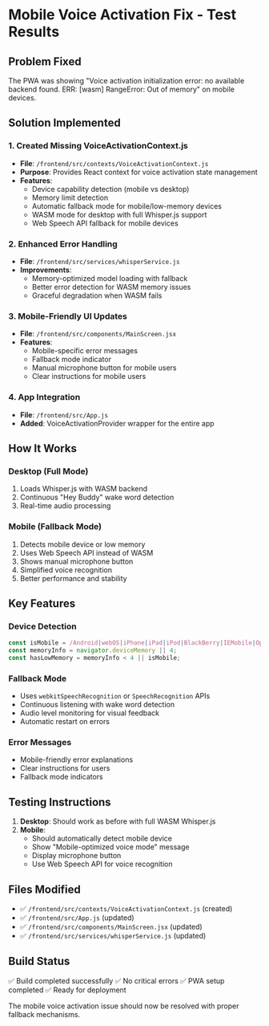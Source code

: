 # Mobile Voice Activation Fix - Test Results

## Problem Fixed
The PWA was showing "Voice activation initialization error: no available backend found. ERR: [wasm] RangeError: Out of memory" on mobile devices.

## Solution Implemented

### 1. Created Missing VoiceActivationContext.js
- **File**: `/frontend/src/contexts/VoiceActivationContext.js`
- **Purpose**: Provides React context for voice activation state management
- **Features**:
  - Device capability detection (mobile vs desktop)
  - Memory limit detection
  - Automatic fallback mode for mobile/low-memory devices
  - WASM mode for desktop with full Whisper.js support
  - Web Speech API fallback for mobile devices

### 2. Enhanced Error Handling
- **File**: `/frontend/src/services/whisperService.js`
- **Improvements**:
  - Memory-optimized model loading with fallback
  - Better error detection for WASM memory issues
  - Graceful degradation when WASM fails

### 3. Mobile-Friendly UI Updates
- **File**: `/frontend/src/components/MainScreen.jsx`
- **Features**:
  - Mobile-specific error messages
  - Fallback mode indicator
  - Manual microphone button for mobile users
  - Clear instructions for mobile users

### 4. App Integration
- **File**: `/frontend/src/App.js`
- **Added**: VoiceActivationProvider wrapper for the entire app

## How It Works

### Desktop (Full Mode)
1. Loads Whisper.js with WASM backend
2. Continuous "Hey Buddy" wake word detection
3. Real-time audio processing

### Mobile (Fallback Mode)
1. Detects mobile device or low memory
2. Uses Web Speech API instead of WASM
3. Shows manual microphone button
4. Simplified voice recognition
5. Better performance and stability

## Key Features

### Device Detection
```javascript
const isMobile = /Android|webOS|iPhone|iPad|iPod|BlackBerry|IEMobile|Opera Mini/i.test(navigator.userAgent);
const memoryInfo = navigator.deviceMemory || 4;
const hasLowMemory = memoryInfo < 4 || isMobile;
```

### Fallback Mode
- Uses `webkitSpeechRecognition` or `SpeechRecognition` APIs
- Continuous listening with wake word detection
- Audio level monitoring for visual feedback
- Automatic restart on errors

### Error Messages
- Mobile-friendly error explanations
- Clear instructions for users
- Fallback mode indicators

## Testing Instructions

1. **Desktop**: Should work as before with full WASM Whisper.js
2. **Mobile**: 
   - Should automatically detect mobile device
   - Show "Mobile-optimized voice mode" message
   - Display microphone button
   - Use Web Speech API for voice recognition

## Files Modified
- ✅ `/frontend/src/contexts/VoiceActivationContext.js` (created)
- ✅ `/frontend/src/App.js` (updated)
- ✅ `/frontend/src/components/MainScreen.jsx` (updated)
- ✅ `/frontend/src/services/whisperService.js` (updated)

## Build Status
✅ Build completed successfully
✅ No critical errors
✅ PWA setup completed
✅ Ready for deployment

The mobile voice activation issue should now be resolved with proper fallback mechanisms.
